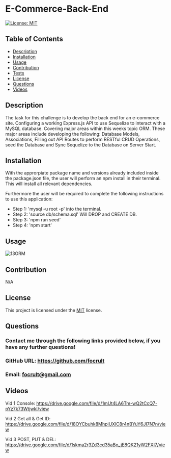 # E-Commerce-Back-End

  [![License: MIT](https://img.shields.io/badge/License-MIT-yellow.svg)](https://opensource.org/licenses/MIT)

  ## Table of Contents
  - [Description](#description)
  - [Installation](#installation)
  - [Usage](#usage)
  - [Contribution](#contribution)
  - [Tests](#tests)
  - [License](#license)
  - [Questions](#questions)
  - [Videos](#videos)

  ## Description
The task for this challenge is to develop the back end for an e-commerce site. Configuring a working Express.js API to use Sequelize to interact with a MySQL database. Covering major areas within this weeks topic ORM. These major areas include developing the following: Database Models, Associations, Filling out API Routes to perform RESTful CRUD Operations, seed the Database and Sync Sequelize to the Database on Server Start. 

  ## Installation
  With the approrpiate package name and versions already included inside the package.json file, the user will perform an npm install in their terminal. This will install all relevant dependencies.
  
  Furthermore the user will be required to complete the following instructions to use this application:
  * Step 1: 'mysql -u root -p' into the terminal.
  * Step 2: 'source db/schema.sql' Will DROP and CREATE DB.
  * Step 3: 'npm run seed'
  * Step 4: 'npm start'

  ## Usage
![13ORM](https://user-images.githubusercontent.com/114898970/220295381-6e4d787a-2595-4456-bf25-6951c1f4ef88.png)


  ## Contribution
  N/A

 
  ## License
  This project is licensed under the [MIT](https://choosealicense.com/licenses/mit/) license.
  
  ## Questions
  ### Contact me through the following links provided below, if you have any further questions!
  ### GitHub URL: https://github.com/focrult
  ### Email: focrult@gmail.com
  

## Videos
Vid 1 Console:
https://drive.google.com/file/d/1mUt4LA6Tm-wQ2tCcQ7-pYz7k73WtjwkI/view

Vid 2 Get all & Get ID:
https://drive.google.com/file/d/18OYCbuhk8MhpiUXlC8r4nBYuY6JI7N7n/view

Vid 3 POST, PUT & DEL:
https://drive.google.com/file/d/1skma2r3Zd3cd35aBo_jE8QK21yW2FXI7/view
